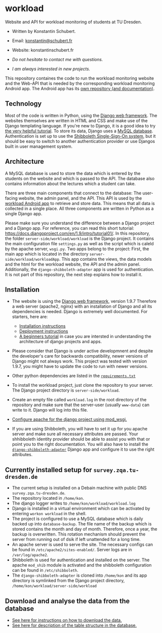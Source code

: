 workload
========

Website and API for workload monitoring of students at TU Dresden.

* Written by Konstantin Schubert.
* Email: konstantin@schubert.fr
* Website: konstantinschubert.fr


* *Do not hesitate to contact me with questions.*
* *I am always interested in new projects.*


This repository containes the code to run the workload monitoring website and the Web-API that is needed by the corresponding workload monitoring Android app. The Android app has its [own repository (and documentation)](https://github.com/KonstantinSchubert/workload-android).

## Technology

Most of the code is written in Python, using the [Django web framework](https://www.djangoproject.com/). The websites themselves are written in HTML and CSS and make use of the Django templating language. If you're new to Django, it is a good idea to try [the very helpful tutorial](https://docs.djangoproject.com/en/1.9/intro/tutorial01/). To store its data, Django uses a [MySQL database](https://www.mysql.com/). Authentication is set up to use the [Shibboleth Single-Sign-On system](https://shibboleth.net/), but it should be easy to switch to another authentication provider or use Djangos built in user management system.

## Architecture

A MySQL database is used to store the data which is entered by the students on the website and which is passed to the API. The database also contains information about the lectures which a student can take. 

There are three main components that connect to the database: The user-facing website, the admin panel, and the API.
This API is used by the [workload Android app](https://github.com/KonstantinSchubert/workload-android) to retrieve and store data. This means that all data is collected in a single place. All three components are written in Python as a single Django app.

Please make sure you understand the difference between a Django project and a Django app. For reference, you can read this short tutorial: https://docs.djangoproject.com/en/1.9/intro/tutorial01/.
In this repository, the folder `server-side/workload/workload` is the Django project. It contains the main configuration file `settings.py` as well as the script which is caleld by the apache server, `wsgi.py`. Two apps belong to the project: First, the main app which is located in the directory `server-side/workload/workloadApp`. This app contains the views, the data models and the html for the workload website, the API and the admin panel. Additionally, the `django-shibboleth-adapter` app is used for authentication. It is not part of this repository, the next step explains how to install it.

## Installation
  * The website is using the [Django web framework](https://www.djangoproject.com/), version 1.9.7 Therefore a web server (apache2, nginx) with an installation of Django and all its dependencies is needed. Django is extremely well documented. For starters, here are:
    * [Installation instructions](https://docs.djangoproject.com/en/1.7/topics/install/)
    * [Deployment instructions](https://docs.djangoproject.com/en/1.7/howto/deployment/wsgi/)
    * [A beginners tutorial](https://docs.djangoproject.com/en/1.7/intro/tutorial01/) in case you are intersted in understanding the architecture of django projects and apps.
  * Please consider that Django is under active developmnent and despite the developer's care for backwards compatibility, newer versions of Django might not always work. This project was tested with version 1.9.7, you might have to update the code to run with newer versions.
  * Other python dependencies are listed in the [`requirements.txt`](requirements.txt)
  
  * To install the workload project, just clone the repository to your server. The Django project directory is `server-side/workload`.
  * Create an empty file called `workload.log` in the root directory of the repository and make sure that the server-user (usually `www-data`) can write to it. Django will log into this file.
  * [Configure apache for the django project using mod_wsgi.](https://docs.djangoproject.com/en/1.9/howto/deployment/wsgi/modwsgi/)
  * If you are using Shibboleth, you will have to set it up for you apache server and make sure all necessary attributes are passed. Your shhibboleth identity provider should be able to assist you with that or point you to the right documentation. You will also have to install the [`django-shibboleth-adapter`](https://github.com/KonstantinSchubert/django-shibboleth-adapter) Django app and configure it to use the right attributes.


## Currently installed setup for `survey.zqa.tu-dresden.de`
 * The current setup is installed on a Debain machine with public DNS `survey.zqa.tu-dresden.de`.
 * The repository located in `/home/kon`.
 * The django logger writes to `/home/kon/workload/workload.log`
 * Django is installed in a virtual environment which can be activated by entering `workon workload` in the shell.
 * The project is configured to use a MySQL database which is daily backed up into `database-backup`. The file name of the backup which is stored contains the month and day of month. Therefore, once a year, the backup is overwritten. This rotation mechanism should prevent the server from running out of dsik if left unattended for a long time.
 * An apache server is used to serve the site. The necessary configs can be found in `/etc/apache2/sites-enabled/`. Server logs are in `/var/log/apache2`.
 * Shibboleth is used for authentication and installed on the server. The apache `mod_shib` module is activated and the shibboleth configuration can be found in `/etc/shibboleth`.
 * The `django-shibboleth-adapter` is cloned into `/home/kon` and its app directory is symlinked from the Django project directory,  `/home/kon/workload/server-side/workload`


## Download and analyse the data from the database

 * [See here for instructions on how to download the data. ](documentation/ReadoutDatabase.md)
 * [See here for description of the table structure in the database.](documentation/TableStructure.md)
  
  
